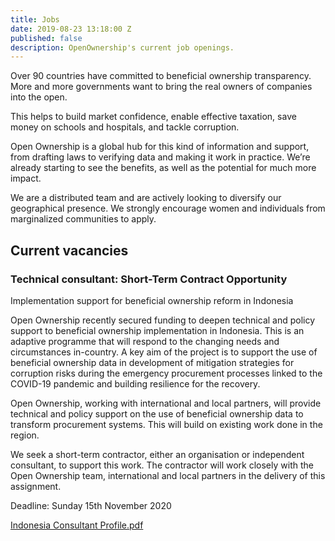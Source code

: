 ```yaml
---
title: Jobs
date: 2019-08-23 13:18:00 Z
published: false
description: OpenOwnership's current job openings.
---
```


Over 90 countries have committed to beneficial ownership transparency. More and more governments want to bring the real owners of companies into the open. 

This helps to build market confidence, enable effective taxation, save money on schools and hospitals, and tackle corruption. 

Open Ownership is a global hub for this kind of information and support, from drafting laws to verifying data and making it work in practice. We’re already starting to see the benefits, as well as the potential for much more impact. 

We are a distributed team and are actively looking to diversify our geographical presence. We strongly encourage women and individuals from marginalized communities to apply.

## Current vacancies

### Technical consultant: Short-Term Contract Opportunity

Implementation support for beneficial ownership reform in Indonesia

Open Ownership recently secured funding to deepen technical and policy support to beneficial ownership implementation in Indonesia. This is an adaptive programme that will respond to the changing needs and circumstances in-country.  A key aim of the project is to support the use of beneficial ownership data in development of mitigation strategies for corruption risks during the emergency procurement processes linked to the COVID-19 pandemic and building resilience for the recovery. 

Open Ownership, working with international and local partners, will provide technical and policy support on the use of beneficial ownership data to transform procurement systems. This will build on existing work done in the region.   

We seek a short-term contractor, either an organisation or independent consultant,  to support this work.  The contractor will work closely with the Open Ownership team, international and local partners in the delivery of this assignment.

Deadline: Sunday 15th November 2020 

[Indonesia Consultant Profile.pdf](/uploads/Indonesia%20Consultant%20Profile.pdf)
